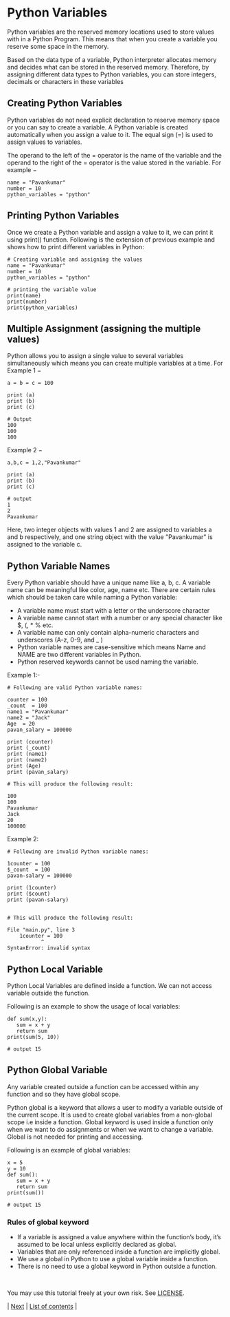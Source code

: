 # Python Variables

Python variables are the reserved memory locations used to store values with in a Python Program. This means that when you create a variable you reserve some space in the memory.

Based on the data type of a variable, Python interpreter allocates memory and decides what can be stored in the reserved memory. Therefore, by assigning different data types to Python variables, you can store integers, decimals or characters in these variables

## Creating Python Variables

Python variables do not need explicit declaration to reserve memory space or you can say to create a variable. A Python variable is created automatically when you assign a value to it. The equal sign (=) is used to assign values to variables.

The operand to the left of the = operator is the name of the variable and the operand to the right of the = operator is the value stored in the variable.
For example −
```
name = "Pavankumar"
number = 10
python_variables = "python"
```

## Printing Python Variables

Once we create a Python variable and assign a value to it, we can print it using print() function. Following is the extension of previous example and shows how to print different variables in Python:

```
# Creating variable and assigning the values
name = "Pavankumar"
number = 10
python_variables = "python"

# printing the variable value
print(name)
print(number)
print(python_variables)
```

## Multiple Assignment (assigning the multiple values)
Python allows you to assign a single value to several variables simultaneously which means you can create multiple variables at a time. For Example 1 −

```
a = b = c = 100

print (a)
print (b)
print (c)

# Output  
100
100
100
```
Example 2 −

```
a,b,c = 1,2,"Pavankumar"

print (a)
print (b)
print (c)

# output 
1
2
Pavankumar
```

Here, two integer objects with values 1 and 2 are assigned to variables a and b respectively, and one string object with the value "Pavankumar" is assigned to the variable c.

## Python Variable Names

Every Python variable should have a unique name like a, b, c. A variable name can be meaningful like color, age, name etc. There are certain rules which should be taken care while naming a Python variable:


- A variable name must start with a letter or the underscore character
- A variable name cannot start with a number or any special character like $, (, * % etc.
- A variable name can only contain alpha-numeric characters and underscores (A-z, 0-9, and _ )
- Python variable names are case-sensitive which means Name and NAME are two different variables in Python.
- Python reserved keywords cannot be used naming the variable.


Example 1:-
```
# Following are valid Python variable names:

counter = 100
_count  = 100
name1 = "Pavankumar"
name2 = "Jack"
Age  = 20
pavan_salary = 100000

print (counter)
print (_count)
print (name1)
print (name2)
print (Age)
print (pavan_salary)

# This will produce the following result:

100
100
Pavankumar
Jack
20
100000

```

Example 2: 

```
# Following are invalid Python variable names:

1counter = 100
$_count  = 100
pavan-salary = 100000

print (1counter)
print ($count)
print (pavan-salary)


# This will produce the following result:

File "main.py", line 3
    1counter = 100
           ^
SyntaxError: invalid syntax
```

## Python Local Variable 

Python Local Variables are defined inside a function. We can not access variable outside the function.

Following is an example to show the usage of local variables:

```
def sum(x,y):
   sum = x + y
   return sum
print(sum(5, 10))

# output 15
```

## Python Global Variable

Any variable created outside a function can be accessed within any function and so they have global scope.

Python global is a keyword that allows a user to modify a variable outside of the current scope. It is used to create global variables from a non-global scope i.e inside a function. Global keyword is used inside a function only when we want to do assignments or when we want to change a variable. Global is not needed for printing and accessing.

Following is an example of global variables:

```
x = 5
y = 10
def sum():
   sum = x + y
   return sum
print(sum())

# output 15
```

### Rules of global keyword

- If a variable is assigned a value anywhere within the function’s body, it’s assumed to be local unless explicitly declared as global.
- Variables that are only referenced inside a function are implicitly global.
- We use a global in Python to use a global variable inside a function.
- There is no need to use a global keyword in Python outside a function.


<br>

You may use this tutorial freely at your own risk. See [LICENSE](https://github.com/hegdepavankumar/python-zero-to-hero/blob/main/LICENSE). <br>

| [Next](https://github.com/hegdepavankumar/python-zero-to-hero/blob/master/Day_02_Variables_%26_Data_Types/02_python_data_types.md) | [List of contents](https://github.com/hegdepavankumar/python-zero-to-hero/blob/master/list_of_contents.md) |







































